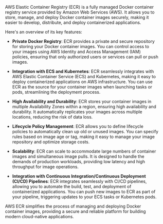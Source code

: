 AWS Elastic Container Registry (ECR) is a fully managed Docker container registry service provided by Amazon Web Services (AWS). It allows you to store, manage, and deploy Docker container images securely, making it easier to develop, distribute, and deploy containerized applications.

Here's an overview of its key features:

- **Private Docker Registry**: ECR provides a private and secure repository for storing your Docker container images. You can control access to your images using AWS Identity and Access Management (IAM) policies, ensuring that only authorized users or services can pull or push images.

- **Integration with ECS and Kubernetes**: ECR seamlessly integrates with AWS Elastic Container Service (ECS) and Kubernetes, making it easy to deploy containerized applications on AWS infrastructure. You can use ECR as the source for your container images when launching tasks or pods, streamlining the deployment process.

- **High Availability and Durability**: ECR stores your container images in multiple Availability Zones within a region, ensuring high availability and durability. It automatically replicates your images across multiple locations, reducing the risk of data loss.

- **Lifecycle Policy Management**: ECR allows you to define lifecycle policies to automatically clean up old or unused images. You can specify rules based on image age or tag, making it easy to manage your image repository and optimize storage costs.

- **Scalability**: ECR can scale to accommodate large numbers of container images and simultaneous image pulls. It is designed to handle the demands of production workloads, providing low latency and high throughput for image operations.

- **Integration with Continuous Integration/Continuous Deployment (CI/CD) Pipelines**: ECR integrates seamlessly with CI/CD pipelines, allowing you to automate the build, test, and deployment of containerized applications. You can push new images to ECR as part of your pipeline, triggering updates to your ECS tasks or Kubernetes pods.

AWS ECR simplifies the process of managing and deploying Docker container images, providing a secure and reliable platform for building modern cloud-native applications.